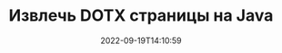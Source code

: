 ---
############################# Static ############################
layout: "auto-gen-merger"
date: 2022-09-19T14:10:59
draft: false
otherformats: epub html mht mhtml odp ods odt one otp ott pdf pps ppsx ppt pptx rtf

############################# Head ############################
head_title: "Извлечь DOTX страницы на Java"
head_description: "Быстрое извлечение страниц из файла DOTX на Java. Сохраните новый документ, содержащий выбранные страницы, с помощью Merger API."

############################# Header ############################
title: "Извлечь DOTX страницы на Java"
description: "Извлечь DOTX страницы с помощью нескольких строк Java кода."
bg_image: "https://cms.admin.containerize.com/templates/aspose/App_Themes/V3/images/bg/header1.png"
bg_overlay: false
button:
    enable: true
    icon: "fas fa-arrow-down"
    label: "Скачать бесплатную пробную версию"
    link: "https://downloads.groupdocs.com/merger/java"

############################# SubMenu ############################
submenu:
    enable: true

    left:
        img_alt: "GroupDocs.Merger for Java"
        image: "https://cms.admin.containerize.com/templates/groupdocs/images/product-logos/90x90-noborder/groupdocs-merger-java.png"
        product: "GroupDocs.Merger"
        platform: "Java"

    middle:
        button:

            # button loop
            - link: "https://apireference.groupdocs.com/merger/java"
              text: "Справочник по API"

            # button loop
            - link: "https://github.com/groupdocs-merger"
              text: "Примеры кода"

            # button loop
            - link: "https://products.groupdocs.app/merger/family"
              text: "Живые демонстрации"

            # button loop
            - link: "https://purchase.groupdocs.com/pricing/merger/java"
              text: "Цены"

    right:
        link_download: "https://downloads.groupdocs.com/merger"
        link_learn: "https://docs.groupdocs.com/merger/java"
        link_buy: "https://purchase.groupdocs.com"

############################# About ############################
about:
    enable: true
    title: "Кратко о GroupDocs.Merger for Java"
    content: |
        [GroupDocs.Merger for Java](/ru/merger/java/) предоставляет удобное решение для объединения нескольких файлов PDF, Microsoft Office (Word, Excel, PowerPoint, OneNote), OpenDocument, HTML, изображений и многие другие документы в один файл в Java приложениях. GroupDocs.Merger сэкономит вам много усилий, так как вы можете объединять DOTX документы - нет необходимости устанавливать какое-либо стороннее программное обеспечение, настольные приложения или плагины. Теперь не нужно тратить время и объединять файлы вручную! Миссия GroupDocs — обеспечить наилучшее качество и упростить рабочие процессы обработки документов.
        
        GroupDocs.Merger API — правильный выбор для корпоративных решений, которым нужны функции извлечения файловых страниц. Эти интерфейсы хорошо поддерживаются во всех основных операционных системах и платформах, включая J2SE 7.0 (1.7), J2SE 8.0 (1.8), Java 10.

############################# Steps ############################
steps:
    enable: true
    title_left: "Извлечь страницы DOTX документов на Java"
    content_left: |
        [GroupDocs.Merger for Java](/ru/merger/java/) позволяет разработчикам Java легко извлекать нужные страницы из файла DOTX и сохранять его как новый файл, содержащий выбранные страницы, выполнив несколько простых шагов.
        
        * Инициализируйте **ExtractOptions** с номерами страниц, которые должны появиться в результирующем документе.
        * Создайте новый экземпляр **Merger** и передайте ему путь к исходному документу в качестве параметра конструктора.
        * Вызовите метод **extractPages** и передайте объект **ExtractOptions**.
        * Вызовите метод **save** и укажите путь к файлу для сохранения результирующего документа.

    title_right: "Системные Требования"
    content_right: |
        GroupDocs.Merger for Java API поддерживаются на всех основных платформах и операционных системах. Перед выполнением приведенного ниже кода убедитесь, что в вашей системе установлены следующие предварительные компоненты.

        * Операционные системы: Microsoft Windows, Linux, MacOS
        * Среда разработки: NetBeans, IntelliJ IDEA, Eclipse
        * Фреймворки: J2SE 7.0 (1.7), J2SE 8.0 (1.8), Java 10
        * Загрузите последнюю версию GroupDocs.Merger for Java из [Maven](https://repository.groupdocs.com/webapp/#/artifacts/browse/tree/General/repo/com/groupdocs/groupdocs-merger)
         
    code: |
     {{% merger/additional-styles %}}
     {{< merger/code-merger title="Как извлечь страницы DOTX документов, используя пример кода Java">}}

        ```java    
        // Извлеките страницы DOTX документов с помощью GroupDocs.Merger API
        // Инициализировать класс ExtractOptions с выбранными номерами страниц
        ExtractOptions extractOptions = new ExtractOptions(new int[] { 2, 5 });

        // Создание экземпляра класса Merger с входным параметром DOTX документа
        Merger merger = new Merger("input.dotx");

        // Вызвать метод extractPages и передать ему объект ExtractOptions
        merger.extractPages(extractOptions);
    
        // Вызовите метод save, чтобы сохранить результат с извлеченными страницами.
        merger.save("output.dotx");
        ```
     {{< /merger/code-merger >}}

############################# Demos ############################
demos:
    enable: true
    title: "Живые демонстрации — извлечение DOTX страниц онлайн"
    content: |
       Извлеките страницы DOTX документов прямо сейчас, посетив веб-сайт [Живые демонстрации GroupDocs.Merger](https://products.groupdocs.app/splitter/extract-pages/dotx).
       Живые демонстрации имеют следующие преимущества.
        
############################# About Formats ############################
about_formats:
    enable: true

############################# More Formats ############################
more_formats:
    enable: true
    title: "Извлечение страниц для других форматов документов"
    content: |
        Java API для документов и изображений. Извлеките некоторые страницы документов, указанных ниже.

############################# Back to top ###############################
back_to_top:
    enable: true
---